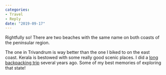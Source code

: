 ```yaml
---
categories:
- Travel
- Reply
date: "2019-09-17"
---
```


Rightfully so! There are two beaches with the same name on both coasts of the peninsular region.

The one in Trivandrum is way better than the one I biked to on the east coast. Kerala is bestowed with some really good scenic places. I did a [long backpacking trip](https://srikanthperinkulam.com/2010/04/11/17-days/) several years ago. Some of my best memories of exploring that state!
